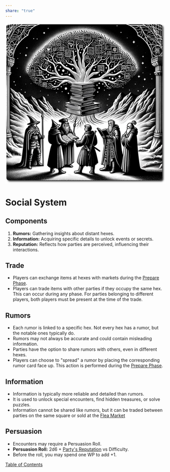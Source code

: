 ```yaml
---
share: "true"
---
```


![social-system](./social-system.png)    
    
# Social System    
## Components    
    
1. **Rumors:** Gathering insights about distant hexes.    
2. **Information:** Acquiring specific details to unlock events or secrets.    
3. **Reputation:** Reflects how parties are perceived, influencing their interactions.    
    
## Trade    
    
- Players can exchange items at hexes with markets during the [Prepare Phase](./Prepare-Phase.md).    
- Players can trade items with other parties if they occupy the same hex. This can occur during any phase. For parties belonging to different players, both players must be present at the time of the trade.    
    
## Rumors    
    
- Each rumor is linked to a specific hex. Not every hex has a rumor, but the notable ones typically do.    
- Rumors may not always be accurate and could contain misleading information.    
- Parties have the option to share rumors with others, even in different hexes.    
- Players can choose to "spread" a rumor by placing the corresponding rumor card face up. This action is performed during the [Prepare Phase](./Prepare-Phase.md).    
    
## Information    
    
- Information is typically more reliable and detailed than rumors.    
- It is used to unlock special encounters, find hidden treasures, or solve puzzles.    
- Information cannot be shared like rumors, but it can be traded between parties on the same square or sold at the [Flea Market](./Flea-Market.md)    
    
## Persuasion    
    
- Encounters may require a Persuasion Roll.    
- **Persuasion Roll:** 2d6 + [Party's Reputation](./Party's-Reputation.md) vs Difficulty.    
- Before the roll, you may spend one WP to add +1.    
    
[Table of Contents](./Table-of-Contents.md)